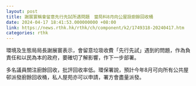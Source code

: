 ```yaml
---
layout: post
title: 謝展寰稱會留意先行先試所遇問題　當局料8月向公屋設廚餘回收桶
date: 2024-04-17 18:41:53.000000000 +08:00
link: https://news.rthk.hk/rthk/ch/component/k2/1749318-20240417.htm
categories: rthk
---
```


環境及生態局局長謝展寰表示，會留意垃圾收費「先行先試」遇到的問題，作為負責任和以民為本的政府，要確切了解影響，作下一步部署。

多名議員關注廚餘回收，批評回收率低。環保署說，預計今年8月可向所有公共屋邨派發廚餘回收桶，私人屋苑亦可以申請，署方會盡量派發。
